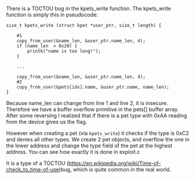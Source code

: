 There is a TOCTOU bug in the kpets_write function.
The kpets_write function is simply this in pseudocode:
```
size_t kpets_write (struct kpet *user_ptr, size_t length) {

	#1
	copy_from_user(&name_len, &user_ptr.name_len, 4);
	if (name_len  > 0x20) {
		printk("name is too long!");		
	}
	
	...
	
	copy_from_user(&name_len, &user_ptr.name_len, 4);
	#2
	copy_from_user(&pets[idx].name, &user_ptr.name, name_len);
}
```

Because name_len can change from line 1 and line 2, it is insecure. Therefore we have a buffer overflow primitive in the pets[] buffer array. 
After some reversing I realized that if there is a pet type with 0xAA reading from the device gives us the flag.

However when creating a pet (via `kpets_write`) it checks if the type is 0xC2 and denies all other types. We create 2 pet objects, and overflow the one in the lower address and change the type field of the pet at the highest address. You can see how exactly it is done in exploit.c

It is a type of a TOCTOU (https://en.wikipedia.org/wiki/Time-of-check_to_time-of-use)bug, which is quite common in the real world.
